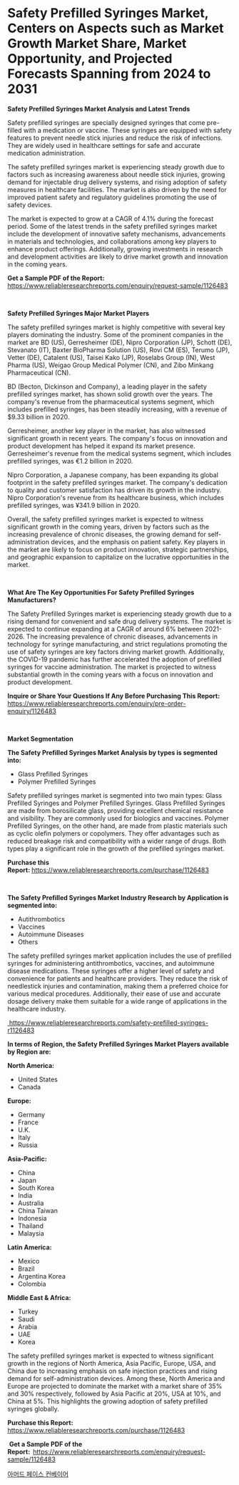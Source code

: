<p><h1>Safety Prefilled Syringes Market, Centers on Aspects such as Market Growth Market Share, Market Opportunity, and Projected Forecasts Spanning from 2024 to 2031</h1></p><p><strong>Safety Prefilled Syringes Market Analysis and Latest Trends</strong></p>
<p><p>Safety prefilled syringes are specially designed syringes that come pre-filled with a medication or vaccine. These syringes are equipped with safety features to prevent needle stick injuries and reduce the risk of infections. They are widely used in healthcare settings for safe and accurate medication administration.</p><p>The safety prefilled syringes market is experiencing steady growth due to factors such as increasing awareness about needle stick injuries, growing demand for injectable drug delivery systems, and rising adoption of safety measures in healthcare facilities. The market is also driven by the need for improved patient safety and regulatory guidelines promoting the use of safety devices.</p><p>The market is expected to grow at a CAGR of 4.1% during the forecast period. Some of the latest trends in the safety prefilled syringes market include the development of innovative safety mechanisms, advancements in materials and technologies, and collaborations among key players to enhance product offerings. Additionally, growing investments in research and development activities are likely to drive market growth and innovation in the coming years.</p></p>
<p><strong>Get a Sample PDF of the Report:&nbsp;</strong> <a href="https://www.reliableresearchreports.com/enquiry/request-sample/1126483">https://www.reliableresearchreports.com/enquiry/request-sample/1126483</a></p>
<p>&nbsp;</p>
<p><strong>Safety Prefilled Syringes Major Market Players</strong></p>
<p><p>The safety prefilled syringes market is highly competitive with several key players dominating the industry. Some of the prominent companies in the market are BD (US), Gerresheimer (DE), Nipro Corporation (JP), Schott (DE), Stevanato (IT), Baxter BioPharma Solution (US), Rovi CM (ES), Terumo (JP), Vetter (DE), Catalent (US), Taisei Kako (JP), Roselabs Group (IN), West Pharma (US), Weigao Group Medical Polymer (CN), and Zibo Minkang Pharmaceutical (CN).</p><p>BD (Becton, Dickinson and Company), a leading player in the safety prefilled syringes market, has shown solid growth over the years. The company's revenue from the pharmaceutical systems segment, which includes prefilled syringes, has been steadily increasing, with a revenue of $9.33 billion in 2020.</p><p>Gerresheimer, another key player in the market, has also witnessed significant growth in recent years. The company's focus on innovation and product development has helped it expand its market presence. Gerresheimer's revenue from the medical systems segment, which includes prefilled syringes, was €1.2 billion in 2020.</p><p>Nipro Corporation, a Japanese company, has been expanding its global footprint in the safety prefilled syringes market. The company's dedication to quality and customer satisfaction has driven its growth in the industry. Nipro Corporation's revenue from its healthcare business, which includes prefilled syringes, was ¥341.9 billion in 2020.</p><p>Overall, the safety prefilled syringes market is expected to witness significant growth in the coming years, driven by factors such as the increasing prevalence of chronic diseases, the growing demand for self-administration devices, and the emphasis on patient safety. Key players in the market are likely to focus on product innovation, strategic partnerships, and geographic expansion to capitalize on the lucrative opportunities in the market.</p></p>
<p>&nbsp;</p>
<p><strong>What Are The Key Opportunities For Safety Prefilled Syringes Manufacturers?</strong></p>
<p><p>The Safety Prefilled Syringes market is experiencing steady growth due to a rising demand for convenient and safe drug delivery systems. The market is expected to continue expanding at a CAGR of around 6% between 2021-2026. The increasing prevalence of chronic diseases, advancements in technology for syringe manufacturing, and strict regulations promoting the use of safety syringes are key factors driving market growth. Additionally, the COVID-19 pandemic has further accelerated the adoption of prefilled syringes for vaccine administration. The market is projected to witness substantial growth in the coming years with a focus on innovation and product development.</p></p>
<p><strong>Inquire or Share Your Questions If Any Before Purchasing This Report:</strong> <a href="https://www.reliableresearchreports.com/enquiry/pre-order-enquiry/1126483">https://www.reliableresearchreports.com/enquiry/pre-order-enquiry/1126483</a></p>
<p>&nbsp;</p>
<p><strong>Market Segmentation</strong></p>
<p><strong>The Safety Prefilled Syringes Market Analysis by types is segmented into:</strong></p>
<p><ul><li>Glass Prefilled Syringes</li><li>Polymer Prefilled Syringes</li></ul></p>
<p><p>Safety prefilled syringes market is segmented into two main types: Glass Prefilled Syringes and Polymer Prefilled Syringes. Glass Prefilled Syringes are made from borosilicate glass, providing excellent chemical resistance and visibility. They are commonly used for biologics and vaccines. Polymer Prefilled Syringes, on the other hand, are made from plastic materials such as cyclic olefin polymers or copolymers. They offer advantages such as reduced breakage risk and compatibility with a wider range of drugs. Both types play a significant role in the growth of the prefilled syringes market.</p></p>
<p><strong>Purchase this Report:&nbsp;</strong><a href="https://www.reliableresearchreports.com/purchase/1126483">https://www.reliableresearchreports.com/purchase/1126483</a></p>
<p>&nbsp;</p>
<p><strong>The Safety Prefilled Syringes Market Industry Research by Application is segmented into:</strong></p>
<p><ul><li>Autithrombotics</li><li>Vaccines</li><li>Autoimmune Diseases</li><li>Others</li></ul></p>
<p><p>The safety prefilled syringes market application includes the use of prefilled syringes for administering antithrombotics, vaccines, and autoimmune disease medications. These syringes offer a higher level of safety and convenience for patients and healthcare providers. They reduce the risk of needlestick injuries and contamination, making them a preferred choice for various medical procedures. Additionally, their ease of use and accurate dosage delivery make them suitable for a wide range of applications in the healthcare industry.</p></p>
<p><a href="https://www.reliableresearchreports.com/safety-prefilled-syringes-r1126483">&nbsp;https://www.reliableresearchreports.com/safety-prefilled-syringes-r1126483</a></p>
<p><strong>In terms of Region, the Safety Prefilled Syringes Market Players available by Region are:</strong></p>
<p>
    <p> <strong> North America: </strong>
        <ul>
            <li>United States</li>
            <li>Canada</li>
        </ul>
        </p> 
    <p> <strong> Europe: </strong>
        <ul>
            <li>Germany</li>
            <li>France</li>
            <li>U.K.</li>
            <li>Italy</li>
            <li>Russia</li>
        </ul>
        </p> 
    <p> <strong> Asia-Pacific: </strong>
        <ul>
            <li>China</li>
            <li>Japan</li>
            <li>South Korea</li>
            <li>India</li>
            <li>Australia</li>
            <li>China Taiwan</li>
            <li>Indonesia</li>
            <li>Thailand</li>
            <li>Malaysia</li>
        </ul>
        </p> 
    <p> <strong> Latin America: </strong>
        <ul>
            <li>Mexico</li>
            <li>Brazil</li>
            <li>Argentina Korea</li>
            <li>Colombia</li>
        </ul>
        </p> 
    <p> <strong> Middle East & Africa: </strong>
        <ul>
            <li>Turkey</li>
            <li>Saudi</li>
            <li>Arabia</li>
            <li>UAE</li>
            <li>Korea</li>
        </ul>
    </p>
    </p>
<p><p>The safety prefilled syringes market is expected to witness significant growth in the regions of North America, Asia Pacific, Europe, USA, and China due to increasing emphasis on safe injection practices and rising demand for self-administration devices. Among these, North America and Europe are projected to dominate the market with a market share of 35% and 30% respectively, followed by Asia Pacific at 20%, USA at 10%, and China at 5%. This highlights the growing adoption of safety prefilled syringes globally.</p></p>
<p><strong>Purchase this Report: </strong><a href="https://www.reliableresearchreports.com/purchase/1126483">https://www.reliableresearchreports.com/purchase/1126483</a></p>
<p>&nbsp;<strong>Get a Sample PDF of the Report:&nbsp;&nbsp;</strong><a href="https://www.reliableresearchreports.com/enquiry/request-sample/1126483">https://www.reliableresearchreports.com/enquiry/request-sample/1126483</a></p>
<p><strong></strong></p>
<p><p><a href="https://github.com/KellyLyncyh543964/Market-Research-Report-List-1/blob/main/924745446294.md">아머드 페이스 컨베이어</a></p></p>